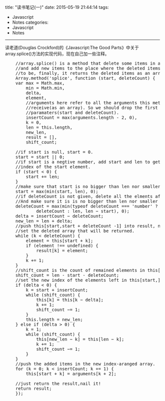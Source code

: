 title: "读书笔记(一)"
date: 2015-05-19 21:44:14
tags: 
- Javascript
- Notes
categories: 
- Javascript
- Notes
---
读老道(Douglas Crockford)的《Javascript:The Good Parts》中关于array.splice()方法的实现代码，现在自己加一些注释。  

<!--more-->


<pre class="prettyprint">
	//array.splice() is a method that delete some items in an array, 
	//and add new items to the place where the deleted items used 
	//to be, finally, it returns the deleted items as an array.
    Array.method('splice', function (start, deleteCount) {
    var max = Math.max,
        min = Math.min,
        delta,
        element,
		//arguments here refer to all the arguments this method
        //receive(as an array). So we should drop the first two
        //paramaters(start and deleteCount).
        insertCount = max(arguments.length - 2, 0),
        k = 0,
        len = this.length,
        new_len,
        result = [],
        shift_count;
        
    //if start is null, start = 0.
    start = start || 0;
    //if start is a negtive number, add start and len to get the 
    //index of the start element.
    if (start < 0) {
        start += len;
    }
    //make sure that start is no bigger than len nor smaller than 0.
    start = max(min(start, len), 0);
    //if deleteCount is not given, delete all the elments after start.
    //And make sure it is is no bigger than len nor smaller than 0.
    deleteCount = max(min(typeof deleteCount === 'number' ?
            deleteCount : len, len − start), 0);
    delta = insertCount − deleteCount;
    new_len = len + delta;
    //push this[start,start + deleteCount -1] into result, namely just 
    //set the deleted array that will be returned.
    while (k < deleteCount) {
        element = this[start + k];
        if (element !== undefined) {
            result[k] = element;
        }
        k += 1;
    }
    //shift_count is the count of remained elements in this[start,] 
    shift_count = len - start - deleteCount;
    //set the new index of the elements left in this[start,].
    if (delta < 0) {
        k = start + insertCount;
        while (shift_count) {
            this[k] = this[k − delta];
            k += 1;
            shift_count −= 1;
        }
        this.length = new_len;
    } else if (delta > 0) {
        k = 1;
        while (shift_count) {
            this[new_len − k] = this[len − k];
            k += 1;
            shift_count −= 1;
        }
    }
    //push the added items in the new index-aranged array.
    for (k = 0; k < insertCount; k += 1) {
        this[start + k] = arguments[k + 2];
    
    //just return the result,nail it! 
    return result;
    });
   </pre>

